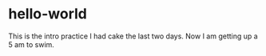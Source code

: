 # hello-world
This is the intro practice
I had cake the last two days.  Now I am getting up a 5 am to swim.
